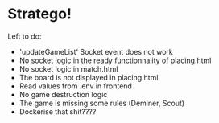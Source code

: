 # Stratego!

Left to do:
- 'updateGameList' Socket event does not work
- No socket logic in the ready functionnality of placing.html
- No socket logic in match.html
- The board is not displayed in placing.html
- Read values from .env in frontend
- No game destruction logic
- The game is missing some rules (Deminer, Scout)
- Dockerise that shit????
